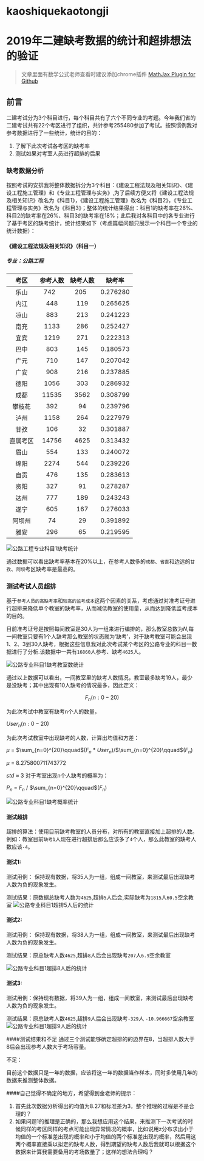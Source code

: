 # kaoshiquekaotongji
# 2019年二建缺考数据的统计和超排想法的验证

>文章里面有数学公式老师查看时建议添加chrome插件 [MathJax Plugin for Github
](https://github.com/orsharir/github-mathjax 'mathjax')

## 前言
二建考试分为3个科目进行，每个科目共有了六个不同专业的考题。今年我们省的二建考试共有22个考区进行了组织，共计参考255480参加了考试。按照惯例我对参考数据进行了一些统计，统计的目的：
1. 了解下此次考试各考区的缺考率
2. 测试如果对考室人员进行超排的后果

### 缺考数据分析

按照考试的安排我将整体数据拆分为3个科目：《建设工程法规及相关知识》、《建设工程施工管理》和《专业工程管理与实务》,为了后续方便又将《建设工程法规及相关知识》改名为《科目1》，《建设工程施工管理》改名为《科目2》，《专业工程管理与实务》改名为《科目3》；整体的统计结果得出：科目1的缺考率在26%、科目2的缺考率在26%、科目3的缺考率在18%；此后我对各科目中的各专业进行了基于考区的缺考统计，统计结果如下（考虑篇幅问题只展示一个科目一个专业的统计数据）：

#### 《建设工程法规及相关知识》（科目一）

##### 专业：公路工程

| 考区 | 参考人数 | 缺考人数 | 缺考率 |
| :-: | :-: | :-: | :-: | 
| 乐山 | 742    | 205   | 0.276280 |
| 内江 | 448 | 119 | 0.265625 |
| 凉山 | 883 | 213 | 0.241223 |
| 南充 | 1133  | 286 | 0.252427|
| 宜宾 | 1219 | 271 | 0.222313|
| 巴中 |  803 | 145 | 0.180573|
| 广元 | 710 | 147 | 0.207042|
| 广安 | 908 | 216 | 0.237885|
| 德阳 | 1056 | 303 | 0.286932|
| 成都 | 11535 | 3562 |0.308799|
| 攀枝花 | 392 | 94 | 0.239796|
| 泸州 | 1158 | 264 | 0.227979|
| 甘孜 | 106 | 32 | 0.301887|
| 直属考区 | 14756 | 4625 | 0.313432|
| 眉山 | 554 | 133 | 0.240072|
| 绵阳 | 2274 | 544 | 0.239226|
| 自贡 | 476 | 135 | 0.283613|
| 资阳 |327| 91 | 0.278287|
| 达州 | 777| 189 | 0.243243|
|遂宁 | 605|167 | 0.276033|
|阿坝州|  74 |   29 | 0.391892|
|雅安   | 296  |  65 | 0.219595|


![公路工程专业科目1缺考统计](https://raw.githubusercontent.com/mousestone/kaoshiquekaotongji/master/%E5%85%AC%E8%B7%AF%E5%B7%A5%E7%A8%8B%E4%B8%93%E4%B8%9A%E7%A7%91%E7%9B%AE1%E7%BC%BA%E8%80%83%E7%BB%9F%E8%AE%A1.png)

通过数据可以看出缺考率基本在20%以上，在参考人数多的`成都`、`省直`和边远的`甘孜`、`阿坝`考区缺考率是最高的。

### 测试考试人员超排

基于`参考人员的高缺考率`和`较高的监考成本`这两个因素的关系，考虑通过对准考证号进行超排来降低单个教室的缺考率，从而减低教室的使用量，从而达到降低监考成本的目的。

目前准考证号是按照每间教室是30人为一组来进行编排的，那么教室总数为$N$,每一间教室只要有1个人缺考那么教室的状态就为‘缺考’，对于缺考教室可能会出现1、2、3到30人缺考，根据这些信息我对此次考试某个考区的公路专业的科目一数据进行了分析.该数据中一共有`16860`人参考、缺考`4625`人。

![公路专业科目1缺考教室数统计](https://raw.githubusercontent.com/mousestone/kaoshiquekaotongji/master/%E5%85%AC%E8%B7%AF%E4%B8%93%E4%B8%9A%E7%A7%91%E7%9B%AE1%E7%BC%BA%E8%80%83%E6%95%99%E5%AE%A4%E6%95%B0%E7%BB%9F%E8%AE%A1.png)

通过以上数据可以看出，一间教室里的缺考人数情况，教室最多缺考19人，最少是没缺考；其中出现有10人缺考的情况最多，因此定义：

$$F_n(n:0-20)$$ 

为此次考试中教室有缺考n个人的数量，

$User_n(n:0-20)$

为此次考试教室中出现缺考的人数，计算出均值和方差：

$\mu$ = $\sum_{n=0}^{20}\qquad$($F_n$ * $User_n$)$/$$\sum_{n=0}^{20}\qquad$($F_n$)

$\mu$ = $8.275800711743772$

$std$ $\approx$ $3$ 
对于考室出现n个人缺考的概率为：

$P_n$ $=$ $F_n$ $/$ $\sum_{n=0}^{20}\qquad$$($$F_n$$)$ 

![公路专业科目1缺考概率统计](https://raw.githubusercontent.com/mousestone/kaoshiquekaotongji/master/%E5%85%AC%E8%B7%AF%E4%B8%93%E4%B8%9A%E7%A7%91%E7%9B%AE1%E7%BC%BA%E8%80%83%E6%A6%82%E7%8E%87%E7%BB%9F%E8%AE%A1.png)

#### 测试超排

超排的算法：使用目前缺考教室的人员分布，对所有的教室直接加上超排的人数。例如：教室目前`缺考1`人现在进行超排后那么应该多了`4`个人，那么此教室的缺考人数应该`-4`。

#### 测试1:
测试用例： 保持现有数据，将35人为一组，组成一间教室，来测试最后出现缺考人数为负的现象发生。

测试结果：原数据总缺考人数为`4625`,超排`5`人后会,实际缺考为`1815`人`60.5`空余教室
![公路专业科目1超排5人后的统计](https://raw.githubusercontent.com/mousestone/kaoshiquekaotongji/master/%E5%85%AC%E8%B7%AF%E4%B8%93%E4%B8%9A%E7%A7%91%E7%9B%AE1%E8%B6%85%E6%8E%925%E4%BA%BA%E5%90%8E%E7%9A%84%E7%BB%9F%E8%AE%A1.png)


#### 测试2:
测试用例： 保持现有数据，将38人为一组，组成一间教室，来测试最后出现缺考人数为负的现象发生。

测试结果：原总缺考人数`4625`,超排`8`人后会出现缺考`207`人`6.9`空余教室

![公路专业科目1超排8人后的统计](https://raw.githubusercontent.com/mousestone/kaoshiquekaotongji/master/%E5%85%AC%E8%B7%AF%E4%B8%93%E4%B8%9A%E7%A7%91%E7%9B%AE1%E8%B6%85%E6%8E%928%E4%BA%BA%E5%90%8E%E7%9A%84%E7%BB%9F%E8%AE%A1.png)

#### 测试3:

测试用例：保持现有数据，将39人为一组，组成一间教室，来测试最后出现缺考人数为负的现象发生。

测试结果：原总缺考人数`4625`,超排`9`人后会出现缺考`-329`人	`-10.966667`空余教室
![公路专业科目1超排9人后的统计](https://raw.githubusercontent.com/mousestone/kaoshiquekaotongji/master/%E5%85%AC%E8%B7%AF%E4%B8%93%E4%B8%9A%E7%A7%91%E7%9B%AE1%E8%B6%85%E6%8E%929%E4%BA%BA%E5%90%8E%E7%9A%84%E7%BB%9F%E8%AE%A1.png)



####测试结果和不足
通过三个测试能够确定超排的的边界在8，当超排人数大于8后会出现参考人数大于考场容量。

不足：

目前这个数据只是一年的数据，应该将这一年的数据当作样本，同时多使用几年的数据来推测整体数据。

####自己觉得不确定的地方，希望得到金老师的提示：

1. 首先此次数据分析得出的均值为8.27和标准差为3，整个推理的过程是不是合理的？
2. 如果问题1的推理是正确的，那么我想应用这个结果，来推测下一次考试的时候同样的考区同样的考点可能出现异常情况的概率，比如说用z分布求出小于均值的一个标准差出现的概率和小于均值的两个标准差出现的概率，然后用这两个概率直接乘以拟定的缺考人数，得到期望的缺考人数后我就可以根据这个数据来计算我需要备用的考场数量了；这样的想法合理吗？


